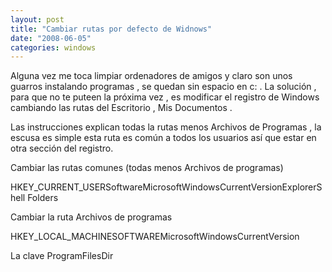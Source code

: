 ```yaml
---
layout: post
title: "Cambiar rutas por defecto de Widnows"
date: "2008-06-05"
categories: windows
---
```


Alguna vez me toca limpiar ordenadores de amigos y claro son unos guarros instalando programas , se quedan sin espacio en c: . La solución , para que no te puteen la próxima vez , es modificar el registro de Windows cambiando las rutas del Escritorio , Mis Documentos .

Las instrucciones explican todas la rutas menos Archivos de Programas , la escusa es simple esta ruta es común a todos los usuarios así que estar en otra sección del registro.

Cambiar las rutas comunes (todas menos Archivos de programas)

HKEY\_CURRENT\_USERSoftwareMicrosoftWindowsCurrentVersionExplorerShell Folders

Cambiar la ruta Archivos de programas

HKEY\_LOCAL\_MACHINESOFTWAREMicrosoftWindowsCurrentVersion

La clave ProgramFilesDir
